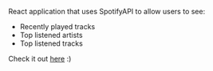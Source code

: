 React application that uses SpotifyAPI to allow users to see:
 - Recently played tracks
 - Top listened artists
 - Top listened tracks

Check it out [here](https://arthurwerle.github.io/Spotistics/) :)
